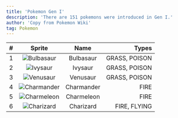```yaml
---
title: 'Pokemon Gen I'
description: 'There are 151 pokemons were introduced in Gen I.'
author: 'Copy from Pokemon Wiki'
tag: Pokemon
---
```


| #  | Sprite                                        | Name         | Types         |
|:---|:---------------------------------------------:|:------------:|--------------:|
| 1  | ![Bulbasaur](/assets/pokemon/Bulbasaur.png)   | Bulbasaur    | GRASS, POISON |
| 2  | ![Ivysaur](/assets/pokemon/Ivysaur.png)   | Ivysaur    | GRASS, POISON |
| 3  | ![Venusaur](/assets/pokemon/Venusaur.png)   | Venusaur    | GRASS, POISON |
| 4  | ![Charmander](/assets/pokemon/Charmander.png)   | Charmander    | FIRE |
| 5  | ![Charmeleon](/assets/pokemon/Charmeleon.png)   | Charmeleon    | FIRE |
| 6  | ![Charizard](/assets/pokemon/Charizard.png)   | Charizard    | FIRE, FLYING |
